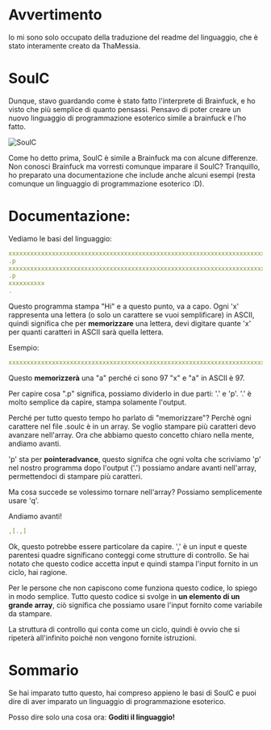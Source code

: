 # Avvertimento
Io mi sono solo occupato della traduzione del readme del linguaggio, che è stato interamente creato da ThaMessia.
# SoulC
Dunque, stavo guardando come è stato fatto l'interprete di Brainfuck, e ho visto che più semplice di quanto pensassi.
Pensavo di poter creare un nuovo linguaggio di programmazione esoterico simile a brainfuck e l'ho fatto.

![SoulC](https://user-images.githubusercontent.com/68974876/130805678-5868d748-4d36-4f00-8261-95478d273c9c.png)

Come ho detto prima, SoulC è simile a Brainfuck ma con alcune differenze. 
Non conosci Brainfuck ma vorresti comunque imparare il SoulC? Tranquillo, ho preparato una documentazione che include anche alcuni esempi (resta comunque un linguaggio di programmazione esoterico :D).

# Documentazione:

Vediamo le basi del linguaggio:
```yml
xxxxxxxxxxxxxxxxxxxxxxxxxxxxxxxxxxxxxxxxxxxxxxxxxxxxxxxxxxxxxxxxxxxxxxxx
.p
xxxxxxxxxxxxxxxxxxxxxxxxxxxxxxxxxxxxxxxxxxxxxxxxxxxxxxxxxxxxxxxxxxxxxxxxxxxxxxxxxxxxxxxxxxxxxxxxxxxxxxxxx
.p
xxxxxxxxxx
.
```
Questo programma stampa "Hi" e a questo punto, va a capo.
Ogni 'x' rappresenta una lettera (o solo un carattere se vuoi semplificare) in ASCII, quindi significa che
per **memorizzare** una lettera, devi digitare quante 'x' per quanti caratteri in ASCII sarà quella lettera.

Esempio: 
```yml
xxxxxxxxxxxxxxxxxxxxxxxxxxxxxxxxxxxxxxxxxxxxxxxxxxxxxxxxxxxxxxxxxxxxxxxxxxxxxxxxxxxxxxxxxxxxxxxxx
```
Questo **memorizzerà** una "a" perché ci sono 97 "x" e "a" in ASCII è 97.

Per capire cosa ".p" significa, possiamo dividerlo in due parti: '.' e 'p'. '.' è molto semplice da capire, stampa solamente l'output.

Perché per tutto questo tempo ho parlato di "memorizzare"? Perchè ogni carattere nel file .soulc è in un array.
Se voglio stampare più caratteri devo avanzare nell'array.
Ora che abbiamo questo concetto chiaro nella mente, andiamo avanti.

'p' sta per **pointeradvance**, questo signifca che ogni volta che scriviamo 'p' nel nostro programma dopo l'output ('.')
possiamo andare avanti nell'array, permettendoci di stampare più caratteri.

Ma cosa succede se volessimo tornare nell'array? Possiamo semplicemente usare 'q'.

Andiamo avanti!

```yml
,[.,]
```

Ok, questo potrebbe essere particolare da capire. ',' è un input e queste parentesi quadre significano conteggi come strutture di controllo.
Se hai notato che questo codice accetta input e quindi stampa l'input fornito in un ciclo, hai ragione.

Per le persone che non capiscono come funziona questo codice, lo spiego in modo semplice.
Tutto questo codice si svolge in **un elemento di un grande array**,
ciò significa che possiamo usare l'input fornito come variabile da stampare.

La struttura di controllo qui conta come un ciclo, quindi è ovvio che si ripeterà all'infinito poiché non vengono fornite istruzioni.

# Sommario
Se hai imparato tutto questo, hai compreso appieno le basi di SoulC e puoi dire di aver imparato un linguaggio di programmazione esoterico.

Posso dire solo una cosa ora: **Goditi il linguaggio!**
